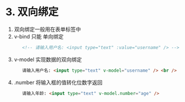 # 3. 双向绑定

1. 双向绑定一般用在表单标签中
2. v-bind 只能 单向绑定
   ```html
      <!-- 请输入用户名: <input type="text" :value="username" /> -->
   ```
3. v-model 实现数据的双向绑定
   ```html
      请输入用户名: <input type="text" v-model="username" /> <br />
   ```
4. .number 将输入框的值转化位数字返回
   ```html
      请输入年龄: <input type="text" v-model.number="age" />
   ```
